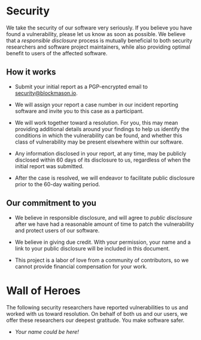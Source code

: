 # Security

We take the security of our software very seriously. If you believe you have
found a vulnerability, please let us know as soon as possible. We believe that
a *responsible disclosure* process is mutually beneficial to both security
researchers and software project maintainers, while also providing optimal
benefit to users of the affected software.

## How it works

 * Submit your initial report as a PGP-encrypted email to <security@blockmason.io>.

 * We will assign your report a case number in our incident reporting software
   and invite you to this case as a participant.

 * We will work together toward a resolution. For you, this may mean providing
   additional details around your findings to help us identify the conditions in
   which the vulnerability can be found, and whether this class of vulnerability
   may be present elsewhere within our software.

 * Any information disclosed in your report, at any time, may be publicly disclosed
   within 60 days of its disclosure to us, regardless of when the initial report
   was submitted.

 * After the case is resolved, we will endeavor to facilitate public disclosure
   prior to the 60-day waiting period.

## Our commitment to you

 * We believe in responsible disclosure, and will agree to *public disclosure*
   after we have had a reasonable amount of time to patch the vulnerability
   and protect users of our software.

 * We believe in giving due credit. With your permission, your name and a link
   to your public disclosure will be included in this document.

 * This project is a labor of love from a community of contributors, so we cannot
   provide financial compensation for your work.

# Wall of Heroes

The following security researchers have reported vulnerabilities to us and worked
with us toward resolution. On behalf of both us and our users, we offer these
researchers our deepest gratitude. You make software safer.

 * *Your name could be here!*
